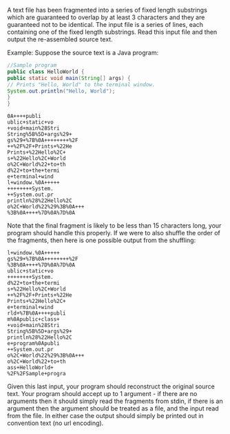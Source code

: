 A text file has been fragmented into a series of fixed length substrings which are guaranteed
to overlap by at least 3 characters and they are guaranteed not to be identical. The input file is a
series of lines, each containing one of the fixed length substrings. Read this input file and then
output the re-assembled source text.

Example:
Suppose the source text is a Java program:
````java
//Sample program
public class HelloWorld {
public static void main(String[] args) {
// Prints "Hello, World" to the terminal window.
System.out.println("Hello, World");
}
}
````
```
0A++++publi
ublic+static+vo
+void+main%28Stri
String%5B%5D+args%29+
gs%29+%7B%0A++++++++%2F
++%2F%2F+Prints+%22He
Prints+%22Hello%2C+
s+%22Hello%2C+World
o%2C+World%22+to+th
d%22+to+the+termi
e+terminal+wind
l+window.%0A+++++
++++++++System.
++System.out.pr
println%28%22Hello%2C
o%2C+World%22%29%3B%0A+++
%3B%0A++++%7D%0A%7D%0A
```
Note that the final fragment is likely to be less than 15 characters long, your program should
handle this properly.
If we were to also shuffle the order of the fragments, then here is one possible output from the
shuffling:
```
l+window.%0A+++++
gs%29+%7B%0A++++++++%2F
%3B%0A++++%7D%0A%7D%0A
ublic+static+vo
++++++++System.
d%22+to+the+termi
s+%22Hello%2C+World
++%2F%2F+Prints+%22He
Prints+%22Hello%2C+
e+terminal+wind
rld+%7B%0A++++publi
m%0Apublic+class+
+void+main%28Stri
String%5B%5D+args%29+
println%28%22Hello%2C
e+program%0Apubli
++System.out.pr
o%2C+World%22%29%3B%0A+++
o%2C+World%22+to+th
ass+HelloWorld+
%2F%2FSample+progra
```
Given this last input, your program should reconstruct the original source text.
Your program should accept up to 1 argument - if there are no arguments then it should
simply read the fragments from stdin, if there is an argument then the argument should be
treated as a file, and the input read from the file. In either case the output should simply be
printed out in convention text (no url encoding).